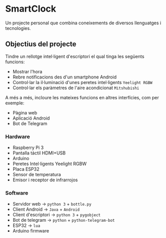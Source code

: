 # SmartClock
Un projecte personal que combina coneixements de diversos llenguatges i tecnologies.

## Objectius del projecte
Tindre un rellotge intel·ligent d'escriptori el qual tinga les següents funcions:
* Mostrar l'hora
* Rebre notificacions des d'un smartphone Android
* Control·lar la il·luminació d'unes peretes intel·ligents `Yeelight RGBW`
* Control·lar els paràmetres de l'aire acondicionat `Mitshubishi`

A més a més, incloure les mateixes funcions en altres interfícies, com per exemple:
* Pàgina web
* Aplicació Android
* Bot de Telegram

### Hardware
* Raspberry Pi 3
* Pantalla táctil HDMI+USB
* Arduino 
* Peretes Intel·ligents Yeelight RGBW
* Placa ESP32 
* Sensor de temperatura
* Emisor i receptor de infrarrojos

### Software
* Servidor web -> `python 3` + `bottle.py`
* Client Android -> `Java` + `Android`
* Client d'escriptori -> `python 3` + `pygobject` 
* Bot de telegram -> `python` + `python-telegram-bot`
* ESP32 -> `lua`
* Arduino firmware
